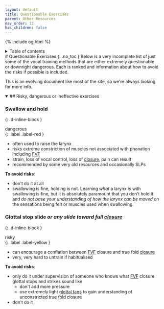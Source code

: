 ```yaml
---
layout: default
title: Questionable Exercises
parent: Other Resources
nav_order: 12
has_children: false
---
```

{% include og.html %}
<details closed markdown="block">
  <summary>
    Table of contents
  </summary>
{: .text-delta }
1. TOC
{:toc}
</details>
# Questionable Exercises
{: .no_toc }
Below is a very incomplete list of just some of the vocal training methods that are either extremely questionable or downright dangerous. Each is ranked and information about how to avoid the risks if possible is included.

This is an evolving document like most of the site, so we're always looking for more info.


<details open markdown="block"><summary markdown="block">
## Risky, dangerous or ineffective exercises
</summary>

### Swallow and hold
{: .d-inline-block }
<div>dangerous</div>{: .label .label-red }

- often used to raise the larynx
- risks extreme constriction of muscles not associated with phonation including [FVF](/wiki/pages/clarity/FVF)
- strain, loss of vocal control, loss of [closure](/wiki/pages/clarity/breathiness), pain can result
- recommended by some very old resources and occasionally SLPs

**To avoid risks**:
- don't do it at all
- swallowing is fine, holding is not. Learning _what_ a larynx _is_ with swallowing is fine, but it is absolutely paramount that you don't hold it and _do not base your understanding of how the larynx can be moved_ on the sensations being felt or muscles used when swallowing.

### Glottal stop slide _or any slide toward full [closure](/wiki/pages/clarity/breathiness)_
{: .d-inline-block }
<div>risky</div>{: .label .label-yellow }

- can encourage a conflation between [FVF](/wiki/pages/clarity/FVF) closure and true fold [closure](/wiki/pages/clarity/breathiness)
- very, very hard to untrain if habitualised

**To avoid risks**:
- only do it under supervision of someone who knows what [FVF](/wiki/pages/clarity/FVF) closure glottal stops and strikes sound like
  - don't add more pressure
  - use extremely light [glottal taps](/wiki/pages/clarity/FVF.html#checking-for-fvf-closure-issues) to gain understanding of unconstricted true fold closure
- don't do it

</details>
